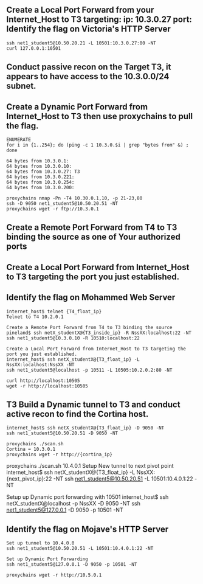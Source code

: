 ## Create a Local Port Forward from your Internet_Host to T3 targeting: ip: 10.3.0.27 port: Identify the flag on Victoria's HTTP Server
```
ssh net1_student5@10.50.20.21 -L 10501:10.3.0.27:80 -NT
curl 127.0.0.1:10501
```
## Conduct passive recon on the Target T3, it appears to have access to the 10.3.0.0/24 subnet.
## Create a Dynamic Port Forward from Internet_Host to T3 then use proxychains to pull the flag.
```
ENUMERATE
for i in {1..254}; do (ping -c 1 10.3.0.$i | grep "bytes from" &) ; done

64 bytes from 10.3.0.1: 
64 bytes from 10.3.0.10: 
64 bytes from 10.3.0.27: T3
64 bytes from 10.3.0.221: 
64 bytes from 10.3.0.254: 
64 bytes from 10.3.0.200:

proxychains nmap -Pn -T4 10.30.0.1,10, -p 21-23,80
ssh -D 9050 net1_student5@10.50.20.51 -NT
proxychains wget -r ftp://10.3.0.1
```

## Create a Remote Port Forward from T4 to T3 binding the source as one of Your authorized ports
## Create a Local Port Forward from Internet_Host to T3 targeting the port you just established.
## Identify the flag on Mohammed Web Server
```
internet_host$ telnet {T4_float_ip}     
Telnet to T4 10.2.0.1

Create a Remote Port Forward from T4 to T3 binding the source
pineland$ ssh netX_studentX@{T3_inside_ip} -R NssXX:localhost:22 -NT
ssh net1_student5@10.3.0.10 -R 10510:localhost:22

Create a Local Port Forward from Internet_Host to T3 targeting the port you just established.
internet_host$ ssh netX_studentX@{T3_float_ip} -L NssXX:localhost:NssXX -NT
ssh net1_student5@localhost -p 10511 -L 10505:10.2.0.2:80 -NT

curl http://localhost:10505
wget -r http://localhost:10505
```

## T3 Build a Dynamic tunnel to T3 and conduct active recon to find the Cortina host.
```
internet_host$ ssh netX_studentX@{T3_float_ip} -D 9050 -NT
ssh net1_student5@10.50.20.51 -D 9050 -NT

proxychains ./scan.sh 
Cortina = 10.3.0.1
proxychains wget -r http://{cortina_ip}
```
proxychains ./scan.sh
10.4.0.1
Setup New tunnel to next pivot point
internet_host$ ssh netX_studentX@{T3_float_ip} -L NssXX:{next_pivot_ip}:22 -NT
ssh net1_student5@10.50.20.51 -L 10501:10.4.0.1:22 -NT

Setup up Dynamic port forwarding with 10501
internet_host$ ssh netX_studentX@localhost -p NssXX -D 9050 -NT
ssh net1_student5@127.0.0.1 -D 9050  -p 10501 -NT

## Identify the flag on Mojave's HTTP Server
```
Set up tunnel to 10.4.0.0
ssh net1_student5@10.50.20.51 -L 10501:10.4.0.1:22 -NT

Set up Dynamic Port Forwarding
ssh net1_student5@127.0.0.1 -D 9050 -p 10501 -NT

proxychains wget -r http://10.5.0.1
